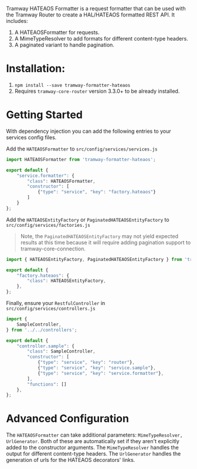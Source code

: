Tramway HATEAOS Formatter is a request formatter that can be used with the Tramway Router to create a HAL/HATEAOS formatted REST API. It includes:

1. A HATEAOSFormatter for requests.
2. A MimeTypeResolver to add formats for different content-type headers.
3. A paginated variant to handle pagination.

# Installation:
1. `npm install --save tramway-formatter-hateaos`
2. Requires `tramway-core-router` version 3.3.0+ to be already installed.

# Getting Started

With dependency injection you can add the following entries to your services config files.

Add the `HATEAOSFormatter` to `src/config/services/services.js`

```javascript
import HATEAOSFormatter from 'tramway-formatter-hateaos';

export default {
    "service.formatter": {
        "class": HATEAOSFormatter,
        "constructor": [
            {"type": "service", "key": "factory.hateaos"}
        ]
    }
};
```

Add the `HATEAOSEntityFactory` or `PaginatedHATEAOSEntityFactory` to `src/config/services/factories.js`

> Note, the `PaginatedHATEAOSEntityFactory` may not yield expected results at this time because it will require adding pagination support to tramway-core-connection.

```javascript
import { HATEAOSEntityFactory, PaginatedHATEAOSEntityFactory } from 'tramway-formatter-hateaos';

export default {
    "factory.hateaos": {
        "class": HATEAOSEntityFactory,
    },
};
```

Finally, ensure your `RestfulController` in `src/config/services/controllers.js`

```javascript
import {
    SampleController,
} from '../../controllers';

export default {
    "controller.sample": {
        "class": SampleController,
        "constructor": [
            {"type": "service", "key": "router"},
            {"type": "service", "key": "service.sample"},
            {"type": "service", "key": "service.formatter"},
        ],
        "functions": []
    },
};
```

# Advanced Configuration

The `HATEAOSFormatter` can take additional parameters: `MimeTypeResolver, UrlGenerator`. Both of these are automatically set if they aren't explicitly added to the constructor arguments. The `MimeTypeResolver` handles the output for different content-type headers. The `UrlGenerator` handles the generation of urls for the HATEAOS decorators' links.